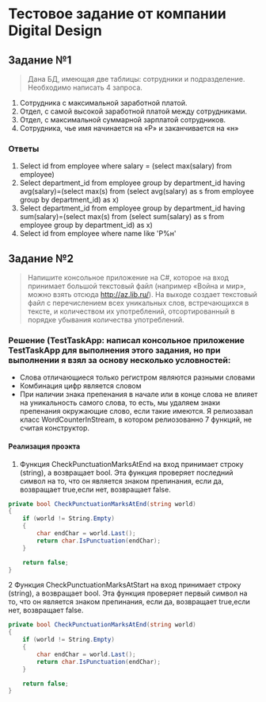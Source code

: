 # Тестовое задание от компании Digital Design
## Задание №1
>Дана БД, имеющая  две таблицы: сотрудники и подразделение.
Необходимо написать 4 запроса.
1. Сотрудника с максимальной заработной платой. 
2. Отдел, с самой высокой заработной платой между сотрудниками.
3. Отдел, с максимальной суммарной зарплатой сотрудников. 
4. Сотрудника, чье имя начинается на «Р» и заканчивается на «н»

### Ответы
1. Select id from employee where salary = (select max(salary) from employee)
2. Select department_id from employee group by department_id having avg(salary)=(select max(s) from (select avg(salary) as s from employee group by department_id) as x)
3. Select department_id from employee group by department_id having sum(salary)=(select max(s) from (select sum(salary) as s from employee group by department_id) as x)
4. Select id from employee where name like 'Р%н'

## Задание №2
>Напишите консольное приложение на C#, которое на вход принимает большой текстовый файл (например «Война и мир», можно взять отсюда http://az.lib.ru/). На выходе создает текстовый файл с перечислением всех уникальных слов, встречающихся в тексте, и количеством их употреблений, отсортированный в порядке убывания количества употреблений.

### Решение (TestTaskApp: написал консольное приложение TestTaskApp для выполнения этого задания, но при выполнении я взял за основу несколько условностей:
* Слова отличающиеся только регистром являются разными словами
* Комбинация цифр является словом
* При наличии знака препенания в начале или в конце слова не влияет на уникальность самого слова, то есть, мы удаляем знаки препенания окружающие слово, если такие имеются.
Я релиозавал класс WordCounterInStream, в котором релиозованно 7 функций, не считая конструктор.

#### Реализация проэкта

1. Функция CheckPunctuationMarksAtEnd на вход принимает строку (string), а возвращает bool. Эта функция проверяет последний символ на то, что он является знаком препинания, если да, возвращает true,если нет, возвращает false.
```C#
private bool CheckPunctuationMarksAtEnd(string world)
{
    if (world != String.Empty)
    {
        char endChar = world.Last();
        return char.IsPunctuation(endChar);
    }

    return false;
}
 ```
 2 Функция CheckPunctuationMarksAtStart на вход принимает строку (string), а возвращает bool. Эта функция проверяет первый символ на то, что он является знаком препинания, если да, возвращает true,если нет, возвращает false.
```C#
private bool CheckPunctuationMarksAtEnd(string world)
{
    if (world != String.Empty)
    {
        char endChar = world.Last();
        return char.IsPunctuation(endChar);
    }

    return false;
}
 ```


